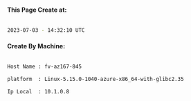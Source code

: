 
   
#### This Page Create at:

```bash

2023-07-03 - 14:32:10 UTC

```

#### Create By Machine:

```bash

Host Name : fv-az167-845

platform  : Linux-5.15.0-1040-azure-x86_64-with-glibc2.35

Ip Local  : 10.1.0.8

```

